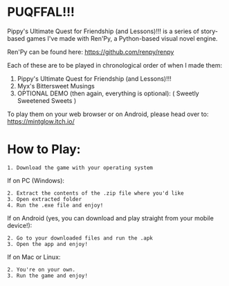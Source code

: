 # PUQFFAL!!!
Pippy's Ultimate Quest for Friendship (and Lessons)!!! is a series of story-based games I've made with Ren'Py, a Python-based visual novel engine.

Ren'Py can be found here: https://github.com/renpy/renpy

Each of these are to be played in chronological order of when I made them:
1. Pippy's Ultimate Quest for Friendship (and Lessons)!!!
2. Myx's Bittersweet Musings
3. OPTIONAL DEMO (then again, everything is optional): ( Sweetly Sweetened Sweets )

To play them on your web browser or on Android, please head over to: https://mintglow.itch.io/

# How to Play:

    1. Download the game with your operating system

If on PC (Windows):

    2. Extract the contents of the .zip file where you'd like
    3. Open extracted folder
    4. Run the .exe file and enjoy!

If on Android (yes, you can download and play straight from your mobile device!):

    2. Go to your downloaded files and run the .apk
    3. Open the app and enjoy!

If on Mac or Linux:

    2. You're on your own.
    3. Run the game and enjoy!

